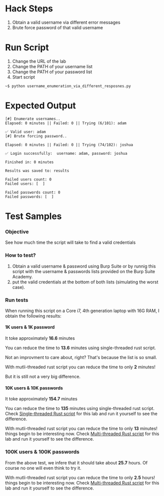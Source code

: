 # Hack Steps
1. Obtain a valid username via different error messages
2. Brute force password of that valid username

# Run Script
1. Change the URL of the lab
2. Change the PATH of your username list
3. Change the PATH of your password list
4. Start script
```
~$ python username_enumeration_via_different_resposnes.py
```

# Expected Output
```
[#] Enumerate usernames..
Elapsed: 0 minutes || Failed: 0 || Trying (6/101): adam                                              

✅ Valid user: adam
[#] Brute forcing password..

Elapsed: 0 minutes || Failed: 0 || Trying (74/102): joshua                                            

✅ Login successfully:  username: adam, password: joshua

Finished in: 0 minutes

Results was saved to: results

Failed users count: 0
Failed users: [  ]

Failed passwords count: 0
Failed passwords: [  ]
```

# Test Samples
### Objective
See how much time the script will take to find a valid credentials

### How to test?
1. Obtain a valid username & password using Burp Suite or by runnig this script with the username & passwords lists provided on the Burp Suite Academy.
2. put the valid credentials at the bottom of both lists (simulating the worst case).

### Run tests
When running this script on a Core i7, 4th generation laptop with 16G RAM, I obtain the following results:

#### 1K users & 1K password
It toke approximately **16.6** minutes 

You can reduce the time to **13.6** minutes 
using single-threaded rust script.

Not an improvment to care about, right? That's because the list is so small.

With mutli-threaded rust script you can reduce the time to only **2** minutes!

But it is still not a very big difference.

#### 10K users & 10K passwords
It toke approximately **154.7** minutes 

You can reduce the time to **135** minutes 
using single-threaded rust script.
Check [Single-threaded Rust script](https://github.com/elqal3awii/WebSecurity-Academy-with-Rust/tree/main/Authentication/Username%20enumeration%20via%20different%20responses/single-threaded) for this lab and run it yourself to see the difference.

With mutli-threaded rust script you can reduce the time to only **13** minutes! things begin to be interesting now.
Check [Multi-threaded Rust script](https://github.com/elqal3awii/WebSecurity-Academy-with-Rust/tree/main/Authentication/Username%20enumeration%20via%20different%20responses/multi-threaded) for this lab and run it yourself to see the difference.

### 100K users & 100K passwords
From the above test, we infere that it should take about **25.7** hours. Of course no one will even think to try it.

With mutli-threaded rust script you can reduce the time to only **2.5** hours! things begin to be interesting now.
Check [Multi-threaded Rust script](https://github.com/elqal3awii/WebSecurity-Academy-with-Rust/tree/main/Authentication/Username%20enumeration%20via%20different%20responses/multi-threaded) for this lab and run it yourself to see the difference.
